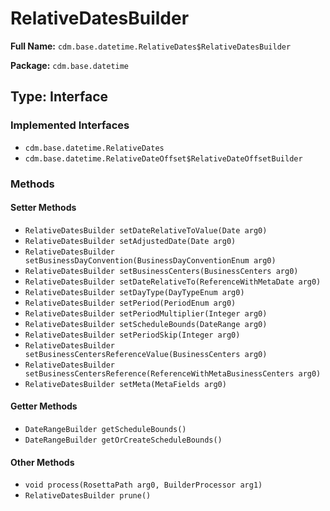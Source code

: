 # RelativeDatesBuilder

**Full Name:** `cdm.base.datetime.RelativeDates$RelativeDatesBuilder`

**Package:** `cdm.base.datetime`

## Type: Interface

### Implemented Interfaces

- `cdm.base.datetime.RelativeDates`
- `cdm.base.datetime.RelativeDateOffset$RelativeDateOffsetBuilder`

### Methods

#### Setter Methods

- `RelativeDatesBuilder setDateRelativeToValue(Date arg0)`
- `RelativeDatesBuilder setAdjustedDate(Date arg0)`
- `RelativeDatesBuilder setBusinessDayConvention(BusinessDayConventionEnum arg0)`
- `RelativeDatesBuilder setBusinessCenters(BusinessCenters arg0)`
- `RelativeDatesBuilder setDateRelativeTo(ReferenceWithMetaDate arg0)`
- `RelativeDatesBuilder setDayType(DayTypeEnum arg0)`
- `RelativeDatesBuilder setPeriod(PeriodEnum arg0)`
- `RelativeDatesBuilder setPeriodMultiplier(Integer arg0)`
- `RelativeDatesBuilder setScheduleBounds(DateRange arg0)`
- `RelativeDatesBuilder setPeriodSkip(Integer arg0)`
- `RelativeDatesBuilder setBusinessCentersReferenceValue(BusinessCenters arg0)`
- `RelativeDatesBuilder setBusinessCentersReference(ReferenceWithMetaBusinessCenters arg0)`
- `RelativeDatesBuilder setMeta(MetaFields arg0)`

#### Getter Methods

- `DateRangeBuilder getScheduleBounds()`
- `DateRangeBuilder getOrCreateScheduleBounds()`

#### Other Methods

- `void process(RosettaPath arg0, BuilderProcessor arg1)`
- `RelativeDatesBuilder prune()`

